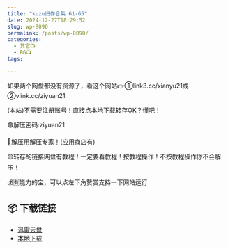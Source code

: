 ```yaml
---
title: "kuzu旧作合集 61-65"
date: 2024-12-27T18:29:52
slug: wp-8090
permalink: /posts/wp-8090/
categories:
  - 其它📺
  - BG📺
tags:

---
```


如果两个网盘都没有资源了，看这个网站👉①link3.cc/xianyu21或②vlink.cc/ziyuan21

(本站)不需要注册账号！直接点本地下载转存OK？懂吧！

🟢解压密码:ziyuan21

🔵解压用解压专家！(应用商店有)

🟡转存的链接网盘有教程！一定要看教程！按教程操作！不按教程操作你不会解压！

💰🈶能力的宝，可以点左下角赞赏支持一下网站运行

## 📦 下载链接
- [迅雷云盘](https://blziyuan21.com/pay-download/8090?key=93ee73ddf1&down_id=0)
- [本地下载](https://blziyuan21.com/pay-download/8090?key=93ee73ddf1&down_id=1)

